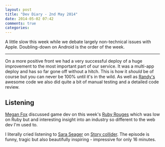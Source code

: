 ```yaml
---
layout: post
title: "Dev Diary - 2nd May 2014"
date: 2014-05-02 07:42
comments: true
categories: 
---
```


A little slow this week while we debate largely non-technical issues with Apple. Doubling-down on Android is the order of the week.

---

On a more positive front we had a very successful deploy of a huge improvement to the most important part of our service. It was a multi-app deploy and has so far gone off without a hitch. This is how it *should* be of course but you can never be 100% until it's in the wild. As well as [Randy's](http://twitter.com/randym) awesome code we also did quite a bit of manual testing and a detailed code review.

## Listening

[Megan Fox](https://twitter.com/glassbottommeg) discussed game dev on this week's [Ruby Rouges](http://www.rubyrogues.com) which was low on Ruby but and interesting insight into an industry so different to the web dev I'm used to.

I literally cried listening to [Sara Seager](https://twitter.com/ProfSaraSeager) on [Story collider](http://storycollider.org/podcast/2014-04-30). The episode is funny, tragic but also beautifully inspiring - impressive for only 16 minutes.
